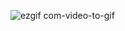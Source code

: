 ![ezgif com-video-to-gif](https://github.com/Jackfrst/flutter_black_hole/assets/60434580/07c18795-80d9-40c7-bc5e-5c431e5471e2)
